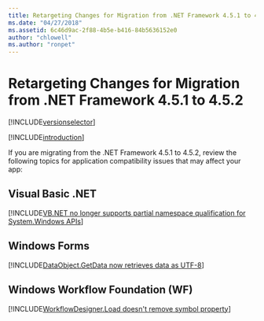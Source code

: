 ```yaml
---
title: Retargeting Changes for Migration from .NET Framework 4.5.1 to 4.5.2
ms.date: "04/27/2018"
ms.assetid: 6c46d9ac-2f88-4b5e-b416-84b5636152e0
author: "chlowell"
ms.author: "ronpet"
---
```


# Retargeting Changes for Migration from .NET Framework 4.5.1 to 4.5.2

[!INCLUDE[versionselector](../../../../includes/migration-guide/retargeting/versionselector.md)]

[!INCLUDE[introduction](../../../../includes/migration-guide/retargeting/introduction.md)]

If you are migrating from the .NET Framework 4.5.1 to 4.5.2, review the following topics for application compatibility issues that may affect your app:

## Visual Basic .NET

[!INCLUDE[VB.NET no longer supports partial namespace qualification for System.Windows APIs](~/includes/migration-guide/retargeting/vb/vbnet-no-longer-supports-partial-namespace-qualification-for-systemwindows.md)]

## Windows Forms

[!INCLUDE[DataObject.GetData now retrieves data as UTF-8](~/includes/migration-guide/retargeting/winforms/dataobjectgetdata-now-retrieves-data-utf-8.md)]

## Windows Workflow Foundation (WF)

[!INCLUDE[WorkflowDesigner.Load doesn't remove symbol property](~/includes/migration-guide/retargeting/wf/workflowdesignerload-doesnt-remove-symbol-property.md)]

